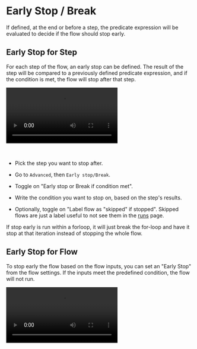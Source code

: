 # Early Stop / Break

If defined, at the end or before a step, the predicate expression will be evaluated to decide if the flow should stop early.

## Early Stop for Step

For each step of the flow, an early stop can be defined. The result of the step will be compared to a previously defined predicate expression, and if the condition is met, the flow will stop after that step.

<video
    className="border-2 rounded-xl object-cover w-full h-full dark:border-gray-800"
    controls
    src="/videos/early_stop.mp4"
/>

<br/>

- Pick the step you want to stop after.

- Go to `Advanced`, then `Early stop/Break`.

- Toggle on "Early stop or Break if condition met".

- Write the condition you want to stop on, based on the step's results.

- Optionally, toggle on "Label flow as "skipped" if stopped". Skipped flows are just a label useful to not see them in the [runs](../core_concepts/5_monitor_past_and_future_runs/index.mdx) page.

If stop early is run within a forloop, it will just break the for-loop and have it stop at that iteration instead of stopping the whole flow.

## Early Stop for Flow

To stop early the flow based on the flow inputs, you can set an "Early Stop" from the flow settings. If the inputs meet the predefined condition, the flow will not run.

<video
    className="border-2 rounded-xl object-cover w-full h-full dark:border-gray-800"
    controls
    src="/videos/early_stop_flow.mp4"
/>